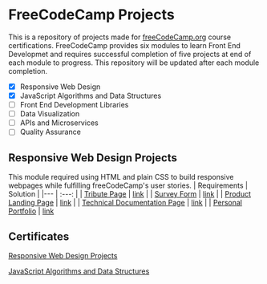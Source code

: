 # FreeCodeCamp Projects

This is a repository of projects made for [freeCodeCamp.org](https://www.freecodecamp.org/) course certifications. FreeCodeCamp provides six modules to learn Front End Developmet and requires successful completion of five projects at end of each module to progress. This repository will be updated after each module completion.

- [x] Responsive Web Design
- [x] JavaScript Algorithms and Data Structures
- [ ] Front End Development Libraries
- [ ] Data Visualization
- [ ] APIs and Microservices
- [ ] Quality Assurance

## Responsive Web Design Projects

This module required using HTML and plain CSS to build responsive webpages while fulfilling freeCodeCamp's user stories.
| Requirements | Solution |
|--- | :---: |
| [Tribute Page](https://www.freecodecamp.org/learn/responsive-web-design/responsive-web-design-projects/build-a-tribute-page) | [link](https://sshnuke333.github.io/Freecodecamp-Projects/FCC-Responsive%20Web%20Design/Tribute-Page.html) |
| [Survey Form](https://www.freecodecamp.org/learn/responsive-web-design/responsive-web-design-projects/build-a-survey-form) | [link](https://sshnuke333.github.io/Freecodecamp-Projects/FCC-Responsive%20Web%20Design/Survey-Form.html) |
| [Product Landing Page](https://www.freecodecamp.org/learn/responsive-web-design/responsive-web-design-projects/build-a-product-landing-page) | [link](https://sshnuke333.github.io/Freecodecamp-Projects/FCC-Responsive%20Web%20Design/product-page.html) |
| [Technical Documentation Page](https://www.freecodecamp.org/learn/responsive-web-design/responsive-web-design-projects/build-a-technical-documentation-page) | [link](https://sshnuke333.github.io/Freecodecamp-Projects/FCC-Responsive%20Web%20Design/Documentation-page.html) |
| [Personal Portfolio](https://www.freecodecamp.org/learn/responsive-web-design/responsive-web-design-projects/build-a-personal-portfolio-webpage) | [link](https://sshnuke333.github.io/Freecodecamp-Projects/FCC-Responsive%20Web%20Design/portfolio-page.html)
</br>

## Certificates

[Responsive Web Design Projects](https://www.freecodecamp.org/certification/sshnuke/responsive-web-design)

[JavaScript Algorithms and Data Structures](https://www.freecodecamp.org/certification/sshnuke/javascript-algorithms-and-data-structures)
